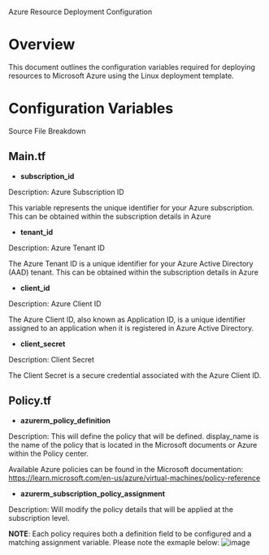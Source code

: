 Azure Resource Deployment Configuration

# Overview
This document outlines the configuration variables required for deploying resources to Microsoft Azure using the Linux deployment template.

# Configuration Variables

Source File Breakdown

## Main.tf
- **subscription_id**

Description: Azure Subscription ID

This variable represents the unique identifier for your Azure subscription. This can be obtained within the subscription details in Azure

- **tenant_id**

Description: Azure Tenant ID

The Azure Tenant ID is a unique identifier for your Azure Active Directory (AAD) tenant. This can be obtained within the subscription details in Azure

- **client_id**

Description: Azure Client ID

The Azure Client ID, also known as Application ID, is a unique identifier assigned to an application when it is registered in Azure Active Directory. 


- **client_secret**

Description: Client Secret

The Client Secret is a secure credential associated with the Azure Client ID.

## Policy.tf
- **azurerm_policy_definition**

Description: This will define the policy that will be defined. display_name is the name of the policy that is located in the Microsoft documents or Azure within the Policy center. 

Available Azure policies can be found in the Microsoft documentation: https://learn.microsoft.com/en-us/azure/virtual-machines/policy-reference

- **azurerm_subscription_policy_assignment**

Description: Will modify the policy details that will be applied at the subscription level. 

**NOTE**: Each policy requires both a definition field to be configured and a matching assignment variable. Please note the exmaple below:
![image](https://github.com/maciekstuczyk/VMQuickDeploy/assets/83386742/8f04be6a-d2ef-4771-8e52-1b41a5e8aefb)
